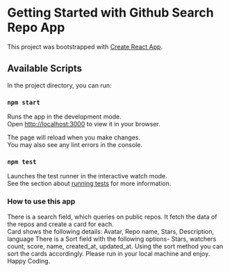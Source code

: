 # Getting Started with Github Search Repo App

This project was bootstrapped with [Create React App](https://github.com/facebook/create-react-app).

## Available Scripts

In the project directory, you can run:

### `npm start`

Runs the app in the development mode.\
Open [http://localhost:3000](http://localhost:3000) to view it in your browser.

The page will reload when you make changes.\
You may also see any lint errors in the console.

### `npm test`

Launches the test runner in the interactive watch mode.\
See the section about [running tests](https://facebook.github.io/create-react-app/docs/running-tests) for more information.

### How to use this app

There is a search field, which queries on public repos. It fetch the data of the repos and create a card for each.   
Card shows the following details: Avatar, Repo name, Stars, Description, language 
There is a Sort field with the following options-  Stars, watchers count, score, name, created_at, updated_at.
Using the sort method you can sort the cards accordingly.
Please run in your local machine and enjoy. Happy Coding.



